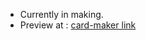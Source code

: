 * Currently in making.
* Preview at : <a href="http://127.0.0.1:5500/gift-card-maker/index.html#">card-maker link</a>
